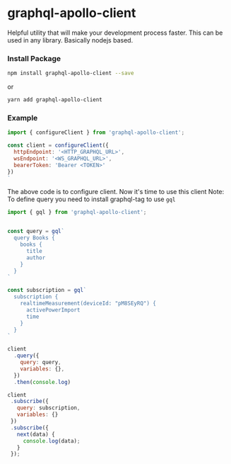 # graphql-apollo-client

Helpful utility that will make your development process faster. This can be used in any library. Basically nodejs based.

### Install Package
```bash 
npm install graphql-apollo-client --save 
```
or
```bash
yarn add graphql-apollo-client
```


### Example


```js
import { configureClient } from 'graphql-apollo-client';

const client = configureClient({
  httpEndpoint: '<HTTP_GRAPHQL_URL>', 
  wsEndpoint: '<WS_GRAPHQL_URL>', 
  bearerToken: 'Bearer <TOKEN>'
})
`
```

The above code is to configure client. Now it's time to use this client
Note: To define query you need to install graphql-tag to use `gql`

```js
import { gql } from 'graphql-apollo-client';


const query = gql`
  query Books {
    books {
      title
      author
    }
  }
`

const subscription = gql`
  subscription {
    realtimeMeasurement(deviceId: "pM8SEyRQ") {
      activePowerImport
      time
    }
  }
`

client
  .query({
    query: query,
    variables: {},
  })
  .then(console.log)

client
 .subscribe({
   query: subscription,
   variables: {}
 })
 .subscribe({
   next(data) {
     console.log(data);
   }
 });
 ```
